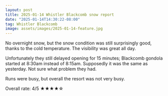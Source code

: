 ```yaml
---
layout: post
title: 2025-01-14 Whistler Blackcomb snow report
date: "2025-01-14T14:30:22-08:00"
tag: Whistler Blackcomb
image: assets/images/2025-01-14-feature.jpg
---
```


No overnight snow, but the snow condition was still surprisingly good, thanks to the cold temperature. The visibility was great all day.

Unfortunately they still delayed opening for 15 minutes; Blackcomb gondola started at 8:30am instead of 8:15am. Supposedly it was the same as yesterday. Not sure what problem they had.

Runs were busy, but overall the resort was not very busy.

Overall rate: 4/5 ★★★★☆
